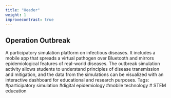 ```yaml
---
title: "Header"
weight: 1
improvecontrast: true
---
```


## Operation Outbreak

A participatory simulation platform on infectious diseases. It includes a mobile app that spreads a virtual pathogen over Bluetooth and mirrors epidemiological features of real-world diseases. The outbreak simulation activity allows students to understand principles of disease transmission and mitigation, and the data from the simulations can be visualized with an interactive dashboard for educational and research purposes. Tags: #participatory simulation #digital epidemiology #mobile technology # STEM education 